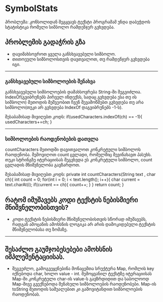 # SymbolStats

პრობლემა:
კონსოლიდან შეგყვავს ტექსტი პროგრამამ უნდა დაბეჭდოს სტატისტიკა რომელი სიმბოლო რამდენჯერ გვხვდება.




## პრობლემის გადაჭრის გზა
* დავიმახსოვროთ ყველა განსხვავებული სიმბოლო.
* თითოეული სიმბოლოსთვის დავთვალოთ, თუ რამდენჯერ გვხვდება იგი.

---
### განსხვავებული სიმბოლოების შენახვა
განსხვავებული სიმბოლოების დამახსოვრება String-ში შეგვიძლია. IndexOf(გვიბრუნებს პირველ ინდექსს, სადაც გვხვდება ესა თუ ის სიმბოლო)
მეთოდის მეშვეობით ჩვენ შევამოწმებთ გვხვდება თუ არა სიმბოლო(თუკი არ გვხვდება IndexOf დაგვიბრუნებს -1-ს).

შესაბამისად მივიღებთ კოდს:
 if(usedCharacters.indexOf(ch) == -1){
        usedCharacters+=ch;
 }


---

### სიმბოლოების რაოდენობების დათვლა
countCharacters მეთოდში დავითვალოთ კონკრეტული სიმბოლოს რაოდენობა. შემოვიღოთ count ცვლადი, რომელშიც შევინახავთ პასუხს.
თუკი სტრინგზე იტერაციისას შეგვხვდა ეს კონკრეტული სიმბოლო, count ცვლადის მნიშვნელობა გავზარდოთ.

შესაბამისად მივიღებთ კოდს:
private int countCharacters(String text , char ch){
        int count = 0;
        for(int i = 0; i < text.length(); i++){
            char current = text.charAt(i);
            if(current == ch){
                count++;
            }
        }
        return count;
}



## რატომ იმუშავებს კოდი ტექსტის ნებისმიერი მნიშვნელობისთვის?
* კოდი ტექსტის ნებისმიერი მნიშვნელობისთვის სწორად იმუშავებს, რადგან ამოცანის ამოხსნის ლოგიკა არ არის დამოკიდებული
ტექსტის მნიშვნელობასა თუ ზომაზე.
---

## შესაძლო გაუმჯობესებები ამოხსნის იმპლემენტაციისას.
* შეგვეძლო, გამოგვეყენებინა მონაცემთა სრუქტურა Map, რომლის key იქნებოდა char, ხოლო value - int.
შემოყვანილ ტექსტზე იტერაციისას Map-ში კონკრეტული char-ის value-ს გავზრდიდით და საბოლოოდ Map-შივე
გვექნებოდა შენახული სიმბოლოების რაოდენობები. Map-ის toString მეთოდის საშუალებით კი გამოვიტანდით
სიმბოლოების რაოდენობას.
